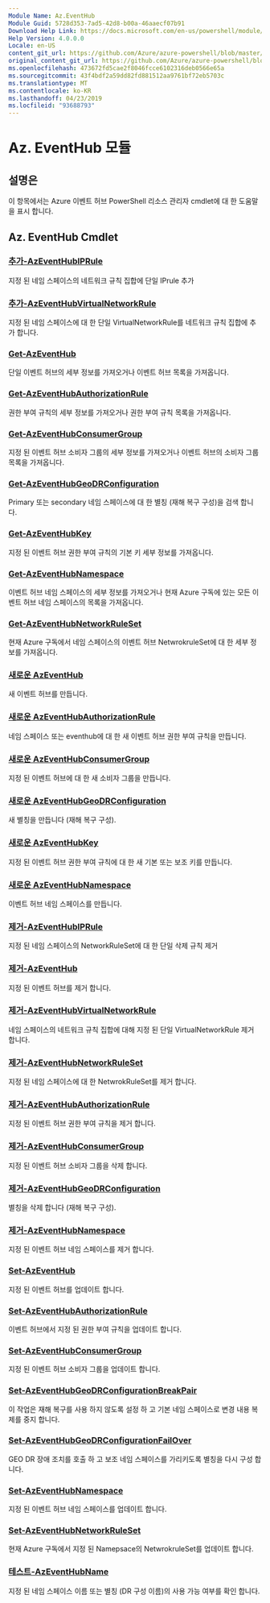 ```yaml
---
Module Name: Az.EventHub
Module Guid: 5728d353-7ad5-42d8-b00a-46aaecf07b91
Download Help Link: https://docs.microsoft.com/en-us/powershell/module/az.eventhub
Help Version: 4.0.0.0
Locale: en-US
content_git_url: https://github.com/Azure/azure-powershell/blob/master/src/EventHub/EventHub/help/Az.EventHub.md
original_content_git_url: https://github.com/Azure/azure-powershell/blob/master/src/EventHub/EventHub/help/Az.EventHub.md
ms.openlocfilehash: 473672fd5cae2f8046fcce6102316deb0566e65a
ms.sourcegitcommit: 43f4bdf2a59dd82fd881512aa9761bf72eb5703c
ms.translationtype: MT
ms.contentlocale: ko-KR
ms.lasthandoff: 04/23/2019
ms.locfileid: "93688793"
---
```

# Az. EventHub 모듈
## 설명은
이 항목에서는 Azure 이벤트 허브 PowerShell 리소스 관리자 cmdlet에 대 한 도움말을 표시 합니다.

## Az. EventHub Cmdlet
### [추가-AzEventHubIPRule](Add-AzEventHubIPRule.md)
지정 된 네임 스페이스의 네트워크 규칙 집합에 단일 IPrule 추가

### [추가-AzEventHubVirtualNetworkRule](Add-AzEventHubVirtualNetworkRule.md)
지정 된 네임 스페이스에 대 한 단일 VirtualNetworkRule를 네트워크 규칙 집합에 추가 합니다.

### [Get-AzEventHub](Get-AzEventHub.md)
단일 이벤트 허브의 세부 정보를 가져오거나 이벤트 허브 목록을 가져옵니다.

### [Get-AzEventHubAuthorizationRule](Get-AzEventHubAuthorizationRule.md)
권한 부여 규칙의 세부 정보를 가져오거나 권한 부여 규칙 목록을 가져옵니다.

### [Get-AzEventHubConsumerGroup](Get-AzEventHubConsumerGroup.md)
지정 된 이벤트 허브 소비자 그룹의 세부 정보를 가져오거나 이벤트 허브의 소비자 그룹 목록을 가져옵니다.

### [Get-AzEventHubGeoDRConfiguration](Get-AzEventHubGeoDRConfiguration.md)
Primary 또는 secondary 네임 스페이스에 대 한 별칭 (재해 복구 구성)을 검색 합니다.

### [Get-AzEventHubKey](Get-AzEventHubKey.md)
지정 된 이벤트 허브 권한 부여 규칙의 기본 키 세부 정보를 가져옵니다.

### [Get-AzEventHubNamespace](Get-AzEventHubNamespace.md)
이벤트 허브 네임 스페이스의 세부 정보를 가져오거나 현재 Azure 구독에 있는 모든 이벤트 허브 네임 스페이스의 목록을 가져옵니다.

### [Get-AzEventHubNetworkRuleSet](Get-AzEventHubNetworkRuleSet.md)
현재 Azure 구독에서 네임 스페이스의 이벤트 허브 NetwrokruleSet에 대 한 세부 정보를 가져옵니다.

### [새로운 AzEventHub](New-AzEventHub.md)
새 이벤트 허브를 만듭니다.

### [새로운 AzEventHubAuthorizationRule](New-AzEventHubAuthorizationRule.md)
네임 스페이스 또는 eventhub에 대 한 새 이벤트 허브 권한 부여 규칙을 만듭니다.

### [새로운 AzEventHubConsumerGroup](New-AzEventHubConsumerGroup.md)
지정 된 이벤트 허브에 대 한 새 소비자 그룹을 만듭니다.

### [새로운 AzEventHubGeoDRConfiguration](New-AzEventHubGeoDRConfiguration.md)
새 별칭을 만듭니다 (재해 복구 구성).

### [새로운 AzEventHubKey](New-AzEventHubKey.md)
지정 된 이벤트 허브 권한 부여 규칙에 대 한 새 기본 또는 보조 키를 만듭니다.

### [새로운 AzEventHubNamespace](New-AzEventHubNamespace.md)
이벤트 허브 네임 스페이스를 만듭니다.

### [제거-AzEventHubIPRule](Remove-AzEventHubIPRule.md)
지정 된 네임 스페이스의 NetworkRuleSet에 대 한 단일 삭제 규칙 제거

### [제거-AzEventHub](Remove-AzEventHub.md)
지정 된 이벤트 허브를 제거 합니다.

### [제거-AzEventHubVirtualNetworkRule](Remove-AzEventHubVirtualNetworkRule.md)
네임 스페이스의 네트워크 규칙 집합에 대해 지정 된 단일 VirtualNetworkRule 제거 합니다.

### [제거-AzEventHubNetworkRuleSet](Remove-AzEventHubNetworkRuleSet.md)
지정 된 네임 스페이스에 대 한 NetwrokRuleSet를 제거 합니다.

### [제거-AzEventHubAuthorizationRule](Remove-AzEventHubAuthorizationRule.md)
지정 된 이벤트 허브 권한 부여 규칙을 제거 합니다.

### [제거-AzEventHubConsumerGroup](Remove-AzEventHubConsumerGroup.md)
지정 된 이벤트 허브 소비자 그룹을 삭제 합니다.

### [제거-AzEventHubGeoDRConfiguration](Remove-AzEventHubGeoDRConfiguration.md)
별칭을 삭제 합니다 (재해 복구 구성).

### [제거-AzEventHubNamespace](Remove-AzEventHubNamespace.md)
지정 된 이벤트 허브 네임 스페이스를 제거 합니다.

### [Set-AzEventHub](Set-AzEventHub.md)
지정 된 이벤트 허브를 업데이트 합니다.

### [Set-AzEventHubAuthorizationRule](Set-AzEventHubAuthorizationRule.md)
이벤트 허브에서 지정 된 권한 부여 규칙을 업데이트 합니다.

### [Set-AzEventHubConsumerGroup](Set-AzEventHubConsumerGroup.md)
지정 된 이벤트 허브 소비자 그룹을 업데이트 합니다.

### [Set-AzEventHubGeoDRConfigurationBreakPair](Set-AzEventHubGeoDRConfigurationBreakPair.md)
이 작업은 재해 복구를 사용 하지 않도록 설정 하 고 기본 네임 스페이스로 변경 내용 복제를 중지 합니다.

### [Set-AzEventHubGeoDRConfigurationFailOver](Set-AzEventHubGeoDRConfigurationFailOver.md)
GEO DR 장애 조치를 호출 하 고 보조 네임 스페이스를 가리키도록 별칭을 다시 구성 합니다.

### [Set-AzEventHubNamespace](Set-AzEventHubNamespace.md)
지정 된 이벤트 허브 네임 스페이스를 업데이트 합니다.

### [Set-AzEventHubNetworkRuleSet](Set-AzEventHubNetworkRuleSet.md)
현재 Azure 구독에서 지정 된 Namepsace의 NetwrokruleSet를 업데이트 합니다.

### [테스트-AzEventHubName](Test-AzEventHubName.md)
지정 된 네임 스페이스 이름 또는 별칭 (DR 구성 이름)의 사용 가능 여부를 확인 합니다.

